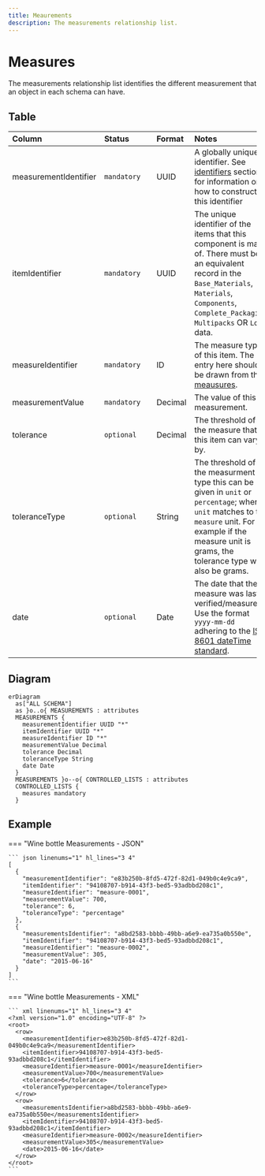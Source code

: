 ```yaml
---
title: Meaurements
description: The measurements relationship list.
---
```


# Measures

The measurements relationship list identifies the different measurement that an object in each schema can have. 

## Table
|Column|<div style="width:90px">Status</div>|Format|Notes|
|:-|:-|:-|:-|
|measurementIdentifier|`mandatory`|UUID|A globally unique identifier. See [identifiers](../4_Identifiers/4_1_Identifiers.md) section for information on how to construct this identifier|
|itemIdentifier|`mandatory`|UUID|The unique identifier of the items that this component is made of. There must be an equivalent record in the `Base_Materials`, `Materials`, `Components`, `Complete_Packaging`, `Multipacks` OR `Load` data.|
|measureIdentifier|`mandatory`|ID|The measure type of this item. The entry here should be drawn from the [meausures](../5_Controlled_Lists/5_017_Measures.md).|
|measurementValue|`mandatory`|Decimal|The value of this measurement. |
|tolerance|`optional`|Decimal|The threshold of the measure that this item can vary by. |
|toleranceType|`optional`|String|The threshold of the measurment type this can be given in `unit` or `percentage`; where `unit` matches to the `measure` unit. For example if the measure unit is grams, the tolerance type will also be grams. |
|date|`optional`|Date|The date that the measure was last verified/measured. Use the format `yyyy-mm-dd` adhering to the [ISO 8601 dateTime standard](https://www.iso.org/iso-8601-date-and-time-format.html).|

## Diagram

``` mermaid
erDiagram
  as["ALL SCHEMA"]
  as }o..o{ MEASUREMENTS : attributes
  MEASUREMENTS {
    measurementIdentifier UUID "*"
    itemIdentifier UUID "*"
    measureIdentifier ID "*"
    measurementValue Decimal
    tolerance Decimal
    toleranceType String
    date Date
  }
  MEASUREMENTS }o--o{ CONTROLLED_LISTS : attributes
  CONTROLLED_LISTS {
    measures mandatory
  }
```
## Example

=== "Wine bottle Measurements - JSON"

    ``` json linenums="1" hl_lines="3 4"
    [
      {
        "measurementIdentifier": "e83b250b-8fd5-472f-82d1-049b0c4e9ca9",
        "itemIdentifier": "94108707-b914-43f3-bed5-93adbbd208c1",
        "measureIdentifier": "measure-0001",
        "measurementValue": 700,
        "tolerance": 6,
        "toleranceType": "percentage"
      },
      {
        "measurementsIdentifier": "a8bd2583-bbbb-49bb-a6e9-ea735a0b550e",
        "itemIdentifier": "94108707-b914-43f3-bed5-93adbbd208c1",
        "measureIdentifier": "measure-0002",
        "measurementValue": 305,
        "date": "2015-06-16"
      }
    ]
    ```
=== "Wine bottle Measurements - XML"

    ``` xml linenums="1" hl_lines="3 4"
    <?xml version="1.0" encoding="UTF-8" ?>
    <root>
      <row>
        <measurementIdentifier>e83b250b-8fd5-472f-82d1-049b0c4e9ca9</measurementIdentifier>
        <itemIdentifier>94108707-b914-43f3-bed5-93adbbd208c1</itemIdentifier>
        <measureIdentifier>measure-0001</measureIdentifier>
        <measurementValue>700</measurementValue>
        <tolerance>6</tolerance>
        <toleranceType>percentage</toleranceType>
      </row>
      <row>
        <measurementsIdentifier>a8bd2583-bbbb-49bb-a6e9-ea735a0b550e</measurementsIdentifier>
        <itemIdentifier>94108707-b914-43f3-bed5-93adbbd208c1</itemIdentifier>
        <measureIdentifier>measure-0002</measureIdentifier>
        <measurementValue>305</measurementValue>
        <date>2015-06-16</date>
      </row>
    </root>
    ```